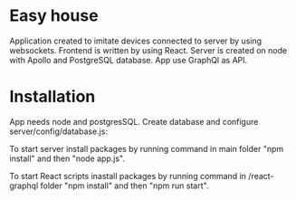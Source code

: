 # Easy house

Application created to imitate devices connected to server by using websockets. Frontend is written by using React. Server is created on node with Apollo and PostgreSQL database. App use GraphQl as API.

# Installation

App needs node and postgresSQL. Create database and configure server/config/database.js:

To start server install packages by running command in main folder "npm install" and then "node app.js".

To start React scripts inastall packages by running command in /react-graphql folder "npm install" and then "npm run start".
